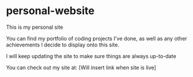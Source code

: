 # personal-website
This is my personal site 

You can find my portfolio of coding projects I've done, as well as any other achievements I decide to display onto this site. 

I will keep updating the site to make sure things are always up-to-date 

You can check out my site at: [Will insert link when site is live]